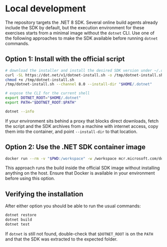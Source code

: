 # Local development

The repository targets the .NET 8 SDK. Several online build agents already include the SDK by default, but the execution
environment for these exercises starts from a minimal image without the `dotnet` CLI. Use one of the following approaches to
make the SDK available before running `dotnet` commands.

## Option 1: Install with the official script

```bash
# download the installer and install the desired SDK version under ~/.dotnet
curl -SL https://dot.net/v1/dotnet-install.sh -o /tmp/dotnet-install.sh
chmod +x /tmp/dotnet-install.sh
/tmp/dotnet-install.sh --channel 8.0 --install-dir "$HOME/.dotnet"

# expose the CLI for the current shell
export DOTNET_ROOT="$HOME/.dotnet"
export PATH="$DOTNET_ROOT:$PATH"

dotnet --info
```

If your environment sits behind a proxy that blocks direct downloads, fetch the script and the SDK archives from a machine with
internet access, copy them into the container, and point `--install-dir` to that location.

## Option 2: Use the .NET SDK container image

```bash
docker run --rm -v "$PWD:/workspace" -w /workspace mcr.microsoft.com/dotnet/sdk:8.0 dotnet build
```

This approach runs the build inside the official SDK image without installing anything on the host. Ensure that Docker is
available in your environment before using this option.

## Verifying the installation

After either option you should be able to run the usual commands:

```bash
dotnet restore
dotnet build
dotnet test
```

If `dotnet` is still not found, double-check that `$DOTNET_ROOT` is on the `PATH` and that the SDK was extracted to the
expected folder.
